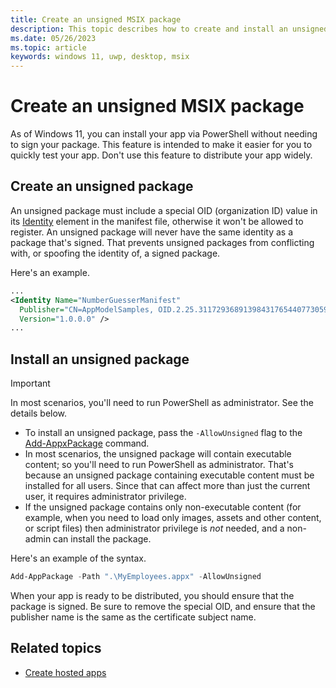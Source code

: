 ```yaml
---
title: Create an unsigned MSIX package
description: This topic describes how to create and install an unsigned MSIX package
ms.date: 05/26/2023
ms.topic: article
keywords: windows 11, uwp, desktop, msix
---
```


# Create an unsigned MSIX package

As of Windows 11, you can install your app via PowerShell without needing to sign your package. This feature is intended to make it easier for you to quickly test your app. Don't use this feature to distribute your app widely.

## Create an unsigned package

An unsigned package must include a special OID (organization ID) value in its [Identity](/uwp/schemas/appxpackage/uapmanifestschema/element-identity) element in the manifest file, otherwise it won't be allowed to register. An unsigned package will never have the same identity as a package that's signed. That prevents unsigned packages from conflicting with, or spoofing the identity of, a signed package.

Here's an example.

```xml
...
<Identity Name="NumberGuesserManifest"
  Publisher="CN=AppModelSamples, OID.2.25.311729368913984317654407730594956997722=1"
  Version="1.0.0.0" />
...
```

## Install an unsigned package

> [!IMPORTANT]
> In most scenarios, you'll need to run PowerShell as administrator. See the details below.

* To install an unsigned package, pass the `-AllowUnsigned` flag to the [Add-AppxPackage](/powershell/module/appx/add-appxpackage) command.
* In most scenarios, the unsigned package will contain executable content; so you'll need to run PowerShell as administrator. That's because an unsigned package containing executable content must be installed for all users. Since that can affect more than just the current user, it requires administrator privilege.
* If the unsigned package contains only non-executable content (for example, when you need to load only images, assets and other content, or script files) then administrator privilege is *not* needed, and a non-admin can install the package.

Here's an example of the syntax.

```powershell
Add-AppPackage -Path ".\MyEmployees.appx" -AllowUnsigned
```

When your app is ready to be distributed, you should ensure that the package is signed. Be sure to remove the special OID, and ensure that the publisher name is the same as the certificate subject name.

## Related topics

* [Create hosted apps](/windows/uwp/launch-resume/hosted-apps)
